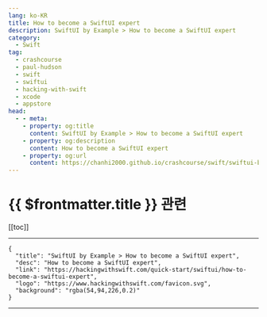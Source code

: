 ```yaml
---
lang: ko-KR
title: How to become a SwiftUI expert
description: SwiftUI by Example > How to become a SwiftUI expert
category:
  - Swift
tag: 
  - crashcourse
  - paul-hudson
  - swift
  - swiftui
  - hacking-with-swift
  - xcode
  - appstore
head:
  - - meta:
    - property: og:title
      content: SwiftUI by Example > How to become a SwiftUI expert
    - property: og:description
      content: How to become a SwiftUI expert
    - property: og:url
      content: https://chanhi2000.github.io/crashcourse/swift/swiftui-by-example/24-what-now/how-to-become-a-swiftui-expert.html
---
```


# {{ $frontmatter.title }} 관련

[[toc]]

---

```component VPCard
{
  "title": "SwiftUI by Example > How to become a SwiftUI expert",
  "desc": "How to become a SwiftUI expert",
  "link": "https://hackingwithswift.com/quick-start/swiftui/how-to-become-a-swiftui-expert",
  "logo": "https://www.hackingwithswift.com/favicon.svg",
  "background": "rgba(54,94,226,0.2)"
}
```

---

<TagLinks />